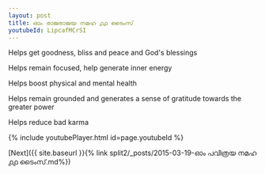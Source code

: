 ```yaml
---
layout: post
title: ഓം രാജരാജയ നമഹ ൧൧ ടൈംസ്
youtubeId: LipcafMCrSI
---
```

 
 
Helps get goodness, bliss and peace and God's blessings
 
Helps remain focused, help generate inner energy 
 
Helps boost physical and mental health 
 
Helps remain grounded and generates a sense of gratitude towards the greater power 
 
Helps reduce bad karma
 
 
 
 


{% include youtubePlayer.html id=page.youtubeId %}
 
[Next]({{ site.baseurl }}{% link  split2/_posts/2015-03-19-ഓം പവിത്രയ നമഹ ൧൧ ടൈംസ്.md%})
 
